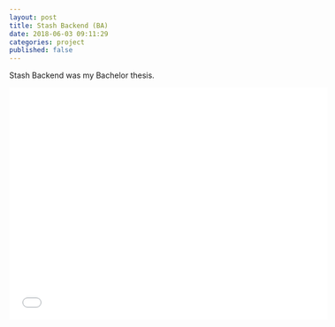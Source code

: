 ```yaml
---
layout: post
title: Stash Backend (BA)
date: 2018-06-03 09:11:29
categories: project
published: false
---
```


Stash Backend was my Bachelor thesis.

<iframe src="//slides.com/silvestrpredko/deck-1/embed?style=light" width="576" height="420" scrolling="no" frameborder="0" webkitallowfullscreen mozallowfullscreen allowfullscreen></iframe>